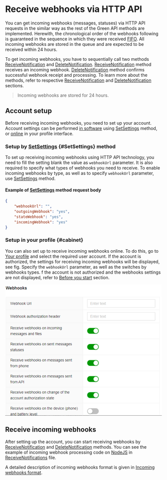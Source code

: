 # Receive webhooks via HTTP API

You can get incoming webhooks (messages, statuses) via HTTP API requests in the similar way as the rest of the Green API methods are implemented. Herewith, the chronological order of the webhooks following is guaranteed in the sequence in which they were received [FIFO](https://ru.wikipedia.org/wiki/FIFO). All incoming webhooks are stored in the queue and are expected to be received within 24 hours.

To get incoming webhooks, you have to sequentially call two methods [ReceiveNotification](technology-http-api/ReceiveNotification.md) and [DeleteNotification](technology-http-api/DeleteNotification.md). [ReceiveNotification](technology-http-api/ReceiveNotification.md) method receives an incoming webhook. [DeleteNotification](technology-http-api/DeleteNotification.md) method confirms successful webhook receipt and processing. To learn more about the methods, refer to respective [ReceiveNotification](technology-http-api/ReceiveNotification.md) and [DeleteNotification](technology-http-api/DeleteNotification.md) sections.

> Incoming webhooks are stored for 24 hours.

## Account setup

Before receiving incoming webhooks, you need to set up your account. Account settings can be performed [in software](#SetSettings) using [SetSettings](../account/SetSettings.md) method, or [online](#cabinet) in your profile interface.

### Setup by [SetSettings](../account/SetSettings.md) {#SetSettings} method

To set up receiving incoming webhooks using HTTP API technology, you need to fill the setting blank the  value as `webhookUrl` parameter.
It is also required to specify what types of webhooks you need to receive. To enable incoming webhooks by type, as well as to specify `webhookUrl` parameter, use [SetSettings](../account/SetSettings.md) method.

#### Example of [SetSettings](../account/SetSettings.md) method request body

```json
{
    "webhookUrl": "",
    "outgoingWebhook": "yes",
    "stateWebhook": "yes",
    "incomingWebhook": "yes"
}
```

### Setup in your profile {#cabinet}

You can also set up to receive incoming webhooks online. To do this, go to [Your profile](https://console.green-api.com) and select the required user account. If the account is authorized, the settings for receiving incoming webhooks will be displayed, see fig. Specify the `webhookUrl` parameter, as well as the switches by webhooks types. f the account is not authorized and the webhooks settings are not displayed, refer to [Before you start](../../before-start.md#qr) section.

![Incoming webhooks settings](../../assets/technology-http-api.png "Incoming webhooks settings")

## Receive incoming webhooks

After setting up the account, you can start receiving webhooks by [ReceiveNotification](technology-http-api/ReceiveNotification.md) and [DeleteNotification](technology-http-api/DeleteNotification.md) methods. You can see the example of incoming webhook processing code on [NodeJS](https://nodejs.org) in [ReceiveNotifications](https://github.com/green-api/whatsapp-api-client/blob/master/examples/ReceiveNotifications.js) file.

A detailed description of incoming webhooks format is given in [Incoming webhooks format](notifications-format/index.md).

